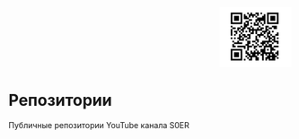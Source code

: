 <p align="right">
  <img width="128" src="https://github.com/soerdev/soerdev/blob/master/qr/youtube.png" alt="S0ER QRCode Link"/>
</p>

# Репозитории
Публичные репозитории YouTube канала S0ER 
